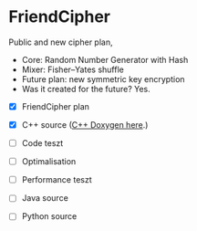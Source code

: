 # FriendCipher
Public and new cipher plan,
 - Core: Random Number Generator with Hash
 - Mixer: Fisher–Yates shuffle
 - Future plan: new symmetric key encryption 
 - Was it created for the future? Yes.
- [x] FriendCipher plan
- [x] C++ source ([C++ Doxygen here](https://onlinewolf.github.io/friendcipher/cpp/doxygen/html/index.html).)
- [ ] Code teszt
- [ ] Optimalisation
- [ ] Performance teszt
- [ ] Java source
- [ ] Python source


